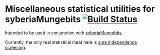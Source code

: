 Miscellaneous statistical utilities for syberiaMungebits [![Build Status](https://travis-ci.org/robertzk/statsUtils.svg?branch=master)](https://travis-ci.org/robertzk/statsUtils)
==========

Intended to be used in conjunction with [syberiaMungebits](https://github.com/robertzk/syberiaMungebits).

Currently, the only real statistical meat here is [sure independence screening](R/sure_independence_screening.r).
